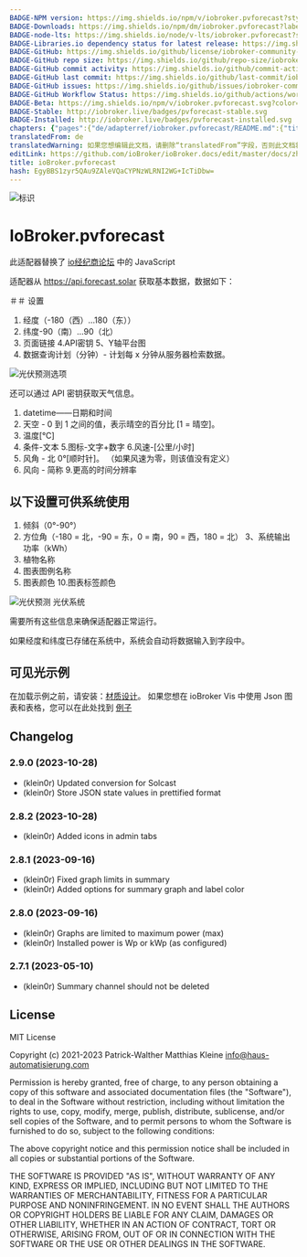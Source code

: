 ```yaml
---
BADGE-NPM version: https://img.shields.io/npm/v/iobroker.pvforecast?style=flat-square
BADGE-Downloads: https://img.shields.io/npm/dm/iobroker.pvforecast?label=npm%20downloads&style=flat-square
BADGE-node-lts: https://img.shields.io/node/v-lts/iobroker.pvforecast?style=flat-square
BADGE-Libraries.io dependency status for latest release: https://img.shields.io/librariesio/release/npm/iobroker.pvforecast?label=npm%20dependencies&style=flat-square
BADGE-GitHub: https://img.shields.io/github/license/iobroker-community-adapters/iobroker.pvforecast?style=flat-square
BADGE-GitHub repo size: https://img.shields.io/github/repo-size/iobroker-community-adapters/iobroker.pvforecast?logo=github&style=flat-square
BADGE-GitHub commit activity: https://img.shields.io/github/commit-activity/m/iobroker-community-adapters/iobroker.pvforecast?logo=github&style=flat-square
BADGE-GitHub last commit: https://img.shields.io/github/last-commit/iobroker-community-adapters/iobroker.pvforecast?logo=github&style=flat-square
BADGE-GitHub issues: https://img.shields.io/github/issues/iobroker-community-adapters/iobroker.pvforecast?logo=github&style=flat-square
BADGE-GitHub Workflow Status: https://img.shields.io/github/actions/workflow/status/iobroker-community-adapters/iobroker.pvforecast/test-and-release.yml?branch=main&logo=github&style=flat-square
BADGE-Beta: https://img.shields.io/npm/v/iobroker.pvforecast.svg?color=red&label=beta
BADGE-Stable: http://iobroker.live/badges/pvforecast-stable.svg
BADGE-Installed: http://iobroker.live/badges/pvforecast-installed.svg
chapters: {"pages":{"de/adapterref/iobroker.pvforecast/README.md":{"title":{"de":"ioBroker.pvforecast"},"content":"de/adapterref/iobroker.pvforecast/README.md"},"de/adapterref/iobroker.pvforecast/vis.md":{"title":{"de":"ioBroker.pvforecast - VIS"},"content":"de/adapterref/iobroker.pvforecast/vis.md"}}}
translatedFrom: de
translatedWarning: 如果您想编辑此文档，请删除“translatedFrom”字段，否则此文档将再次自动翻译
editLink: https://github.com/ioBroker/ioBroker.docs/edit/master/docs/zh-cn/adapterref/iobroker.pvforecast/README.md
title: ioBroker.pvforecast
hash: EgyBBS1zyr5QAu9ZAleVQaCYPNzWLRNI2WG+IcTiDbw=
---
```

![标识](../../../de/admin/pvforecast.png)

# IoBroker.pvforecast
此适配器替换了 [io经纪商论坛](https://forum.iobroker.net/topic/26068/forecast-solar-mit-dem-systeminfo-adapter) 中的 JavaScript

适配器从 https://api.forecast.solar 获取基本数据，数据如下：

＃＃ 设置
1. 经度（-180（西）…180（东））
2. 纬度-90（南）…90（北）
3. 页面链接
4.API密钥
5、Y轴平台图
6. 数据查询计划（分钟）- 计划每 x 分钟从服务器检索数据。

![光伏预测选项](https://user-images.githubusercontent.com/76852173/155196476-8c8210d9-bdb2-456b-a0aa-1dd411efea5e.JPG)

还可以通过 API 密钥获取天气信息。

1. datetime——日期和时间
2. 天空 - 0 到 1 之间的值，表示晴空的百分比 [1 = 晴空]。
3. 温度[°C]
4. 条件-文本
5.图标-文字+数字
6.风速-[公里/小时]
7. 风角 - 北 0°[顺时针]。 （如果风速为零，则该值没有定义）
8. 风向 - 简称
9.更高的时间分辨率

## 以下设置可供系统使用
1. 倾斜（0°-90°）
2. 方位角（-180 = 北，-90 = 东，0 = 南，90 = 西，180 = 北）
3、系统输出功率（kWh）
4. 植物名称
5. 图表图例名称
9. 图表颜色
10.图表标签颜色

![光伏预测 光伏系统](https://user-images.githubusercontent.com/76852173/155196535-6828775a-8234-4a6a-b2a3-03d7fd88c80d.JPG)

需要所有这些信息来确保适配器正常运行。

如果经度和纬度已存储在系统中，系统会自动将数据输入到字段中。

## 可见光示例
在加载示例之前，请安装：[材质设计](https://github.com/Scrounger/ioBroker.vis-materialdesign)。
如果您想在 ioBroker Vis 中使用 Json 图表和表格，您可以在此处找到 [例子](./vis.md)

## Changelog
<!--
    Placeholder for the next version (at the beginning of the line):
    ### **WORK IN PROGRESS**
-->
### 2.9.0 (2023-10-28)
* (klein0r) Updated conversion for Solcast
* (klein0r) Store JSON state values in prettified format

### 2.8.2 (2023-10-28)
* (klein0r) Added icons in admin tabs

### 2.8.1 (2023-09-16)
* (klein0r) Fixed graph limits in summary
* (klein0r) Added options for summary graph and label color

### 2.8.0 (2023-09-16)
* (klein0r) Graphs are limited to maximum power (max)
* (klein0r) Installed power is Wp or kWp (as configured)

### 2.7.1 (2023-05-10)
* (klein0r) Summary channel should not be deleted

## License
MIT License

Copyright (c) 2021-2023 Patrick-Walther
                        Matthias Kleine <info@haus-automatisierung.com>

Permission is hereby granted, free of charge, to any person obtaining a copy
of this software and associated documentation files (the "Software"), to deal
in the Software without restriction, including without limitation the rights
to use, copy, modify, merge, publish, distribute, sublicense, and/or sell
copies of the Software, and to permit persons to whom the Software is
furnished to do so, subject to the following conditions:

The above copyright notice and this permission notice shall be included in all
copies or substantial portions of the Software.

THE SOFTWARE IS PROVIDED "AS IS", WITHOUT WARRANTY OF ANY KIND, EXPRESS OR
IMPLIED, INCLUDING BUT NOT LIMITED TO THE WARRANTIES OF MERCHANTABILITY,
FITNESS FOR A PARTICULAR PURPOSE AND NONINFRINGEMENT. IN NO EVENT SHALL THE
AUTHORS OR COPYRIGHT HOLDERS BE LIABLE FOR ANY CLAIM, DAMAGES OR OTHER
LIABILITY, WHETHER IN AN ACTION OF CONTRACT, TORT OR OTHERWISE, ARISING FROM,
OUT OF OR IN CONNECTION WITH THE SOFTWARE OR THE USE OR OTHER DEALINGS IN THE
SOFTWARE.